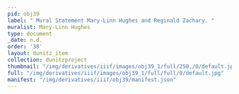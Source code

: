 ```yaml
---
pid: obj39
label: " Mural Statement Mary-Linn Hughes and Reginald Zachary. "
muralist: Mary-Linn Hughes
type: document
_date: n.d.
order: '38'
layout: dunitz_item
collection: dunitzproject
thumbnail: "/img/derivatives/iiif/images/obj39_1/full/250,/0/default.jpg"
full: "/img/derivatives/iiif/images/obj39_1/full/full/0/default.jpg"
manifest: "/img/derivatives/iiif/obj39/manifest.json"
---
```

